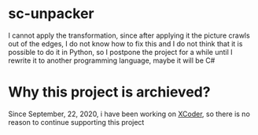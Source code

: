 # sc-unpacker

I cannot apply the transformation, since after applying it the picture crawls out of the edges, I do not know how to fix this and I do not think that it is possible to do it in Python, so I postpone the project for a while until I rewrite it to  another programming language, maybe it will be C#

# Why this project is archieved?
Since September, 22, 2020, i have been working on [XCoder](https://github.com/Vorono4ka/XCoder), so there is no reason to continue supporting this project
